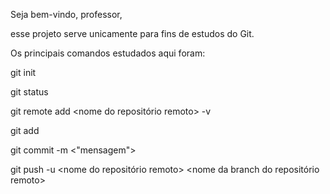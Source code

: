 Seja bem-vindo, professor,

esse projeto serve unicamente para fins de estudos do Git.

Os principais comandos estudados aqui foram:

git init

git status

git remote
	   add <nome do repositório remoto> <link>
	   -v 

git add
	<nome do arquivo modificado>

git commit
	   -m <"mensagem">

git push 
	 -u <nome do repositório remoto> <nome da branch do repositório remoto>

